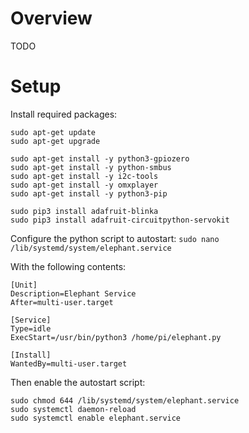 # Overview
TODO

# Setup
Install required packages:
```
sudo apt-get update
sudo apt-get upgrade

sudo apt-get install -y python3-gpiozero
sudo apt-get install -y python-smbus
sudo apt-get install -y i2c-tools
sudo apt-get install -y omxplayer
sudo apt-get install -y python3-pip

sudo pip3 install adafruit-blinka
sudo pip3 install adafruit-circuitpython-servokit
```

Configure the python script to autostart:
`sudo nano /lib/systemd/system/elephant.service`

With the following contents:
```
[Unit]
Description=Elephant Service
After=multi-user.target

[Service]
Type=idle
ExecStart=/usr/bin/python3 /home/pi/elephant.py

[Install]
WantedBy=multi-user.target
```

Then enable the autostart script:
```
sudo chmod 644 /lib/systemd/system/elephant.service
sudo systemctl daemon-reload
sudo systemctl enable elephant.service
```

